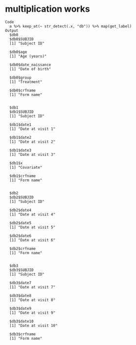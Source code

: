 # multiplication works

    Code
      a %>% keep_at(~ str_detect(.x, "db")) %>% map(get_label)
    Output
      $db0
      $db0$SUBJID
      [1] "Subject ID"
      
      $db0$age
      [1] "Age (years)"
      
      $db0$date_naissance
      [1] "Date of birth"
      
      $db0$group
      [1] "Treatment"
      
      $db0$crfname
      [1] "Form name"
      
      
      $db1
      $db1$SUBJID
      [1] "Subject ID"
      
      $db1$date1
      [1] "Date at visit 1"
      
      $db1$date2
      [1] "Date at visit 2"
      
      $db1$date3
      [1] "Date at visit 3"
      
      $db1$x
      [1] "Covariate"
      
      $db1$crfname
      [1] "Form name"
      
      
      $db2
      $db2$SUBJID
      [1] "Subject ID"
      
      $db2$date4
      [1] "Date at visit 4"
      
      $db2$date5
      [1] "Date at visit 5"
      
      $db2$date6
      [1] "Date at visit 6"
      
      $db2$crfname
      [1] "Form name"
      
      
      $db3
      $db3$SUBJID
      [1] "Subject ID"
      
      $db3$date7
      [1] "Date at visit 7"
      
      $db3$date8
      [1] "Date at visit 8"
      
      $db3$date9
      [1] "Date at visit 9"
      
      $db3$date10
      [1] "Date at visit 10"
      
      $db3$crfname
      [1] "Form name"
      
      

